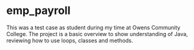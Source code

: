 # emp_payroll
This was a test case as student during my time at Owens Community College. The project is a basic overview to show understanding of Java, reviewing how to use loops, classes and methods. 
